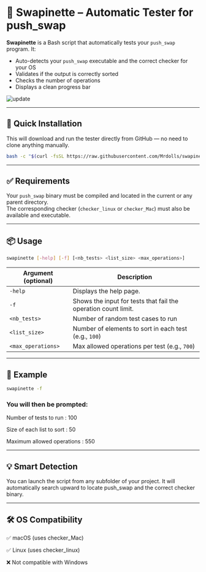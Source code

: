 # 🧪 Swapinette – Automatic Tester for push_swap

**Swapinette** is a Bash script that automatically tests your `push_swap` program. It:
- Auto-detects your `push_swap` executable and the correct checker for your OS
- Validates if the output is correctly sorted
- Checks the number of operations
- Displays a clean progress bar

![update](https://github.com/user-attachments/assets/2ae3ac8d-163d-4bf1-b904-e96a2e56385e)

---

## 🚀 Quick Installation
This will download and run the tester directly from GitHub — no need to clone anything manually.
```bash
bash -c "$(curl -fsSL https://raw.githubusercontent.com/Mrdolls/swapinette/refs/heads/main/install.sh)"
```

---

## ✅ Requirements  
Your `push_swap` binary must be compiled and located in the current or any parent directory.  
The corresponding checker (`checker_linux` or `checker_Mac`) must also be available and executable.

---

## 📦 Usage
```bash
swapinette [-help] [-f] [<nb_tests> <list_size> <max_operations>]
```
| Argument (optional) | Description                                                    |
| ------------------  | ---------------------------------------------------------------|
| `-help`             | Displays the help page.                                        |
| `-f`                | Shows the input for tests that fail the operation count limit. |
| `<nb_tests>`        | Number of random test cases to run                             |
| `<list_size>`       | Number of elements to sort in each test (e.g., `100`)          |
| `<max_operations>`  | Max allowed operations per test (e.g., `700`)                  |

---

## 🧾 Example
```bash
swapinette -f
```
### You will then be prompted:

Number of tests to run        : 100

Size of each list to sort     : 50

Maximum allowed operations    : 550

---

## 💡 Smart Detection

You can launch the script from any subfolder of your project. It will automatically search upward to locate push_swap and the correct checker binary.

---

## 🛠 OS Compatibility

✅ macOS (uses checker_Mac)

✅ Linux (uses checker_linux)

❌ Not compatible with Windows
